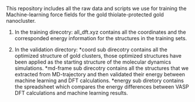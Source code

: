 This repository includes all the raw data and scripts we use for training the Machine-learning force fields for the gold thiolate-protected gold nanocluster.

1. In the training direcotry:
all_dft.xyz contains all the coordinates and the corresponded energy information for the structures in the training sets. 

2. In the validation directory:
*coord sub direcotry contains all the optimized structure of gold clusters, those optimized structures have been applied as the starting structure of the molecular dynamics simulations.
*md-frame sub direcotry contains all the structures that we extracted from MD-trajectory and then validated their energy between machine learning and DFT calculations.
*energy sub diretory contains the spreadsheet which compares the energy differences between VASP DFT calculations and machine learning results.




